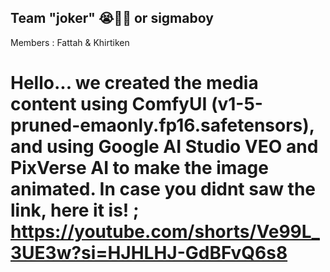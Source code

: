 ## Team "joker" 😭🙏🏻 or sigmaboy
Members : Fattah & Khirtiken
 
#  Hello... we created the media content using ComfyUI (v1-5-pruned-emaonly.fp16.safetensors), and using Google AI Studio VEO and PixVerse AI to make the image animated. In case you didnt saw the link, here it is! ; https://youtube.com/shorts/Ve99L_3UE3w?si=HJHLHJ-GdBFvQ6s8
